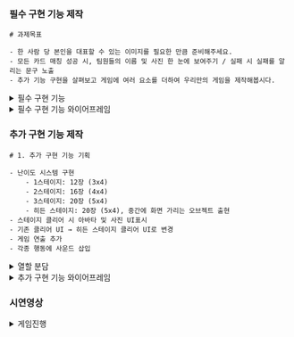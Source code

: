 ### 필수 구현 기능 제작
    # 과제목표
    
    - 한 사람 당 본인을 대표할 수 있는 이미지를 필요한 만큼 준비해주세요.
    - 모든 카드 매칭 성공 시, 팀원들의 이름 및 사진 한 눈에 보여주기 / 실패 시 실패를 알리는 문구 노출
    - 추가 기능 구현을 살펴보고 게임에 여러 요소를 더하여 우리만의 게임을 제작해봅시다.
<details>
<summary> 필수 구현 기능 </summary>
    # 역할분담
    
    1. 이준영 : StartScene, Audio(시작 화면, 화면 전환)
    2. 한예준 : Card (랜덤 이미지 삽입)
    3. 최홍진 : UI (시간 측정, 게임 종료 UI)
    4. 송치웅 : GameManager (게임 진행에 필요한 C# 작성)
    5. 윤지민 : Board (카드 랜덤 배치 및 뒤집기, 파괴)

</details>

<details>
<summary>필수 구현 기능 와이어프레임</summary>

![image](https://github.com/user-attachments/assets/a8869c53-8fb4-42c1-820a-92e9af98c90b)

</details>




### 추가 구현 기능 제작
    # 1. 추가 구현 기능 기획
    
    - 난이도 시스템 구현
        - 1스테이지: 12장 (3x4)
        - 2스테이지: 16장 (4x4)
        - 3스테이지: 20장 (5x4)
        - 히든 스테이지: 20장 (5x4), 중간에 화면 가리는 오브젝트 출현
    - 스테이지 클리어 시 아바타 및 사진 UI표시
    - 기존 클리어 UI → 히든 스테이지 클리어 UI로 변경
    - 게임 연출 추가
    - 각종 행동에 사운드 삽입
<details>
<summary> 열할 분담 </summary>

    1. 게임에 필요한 매니저 생성
    게임 매니저 추가기능 작성 (송치웅)
    - 난이도 시스템 추가 (정보 값을 저장하여 다른 씬으로 전달)
    - 각 스테이지에 60초 시간 제한 추가
    - 게임 오버 시 점수와 스테이지 표기 추가
    
    버튼 매니저 추가 (이준영)
    -스테이지 이동 버튼, 게임 재시작 버튼 등 일괄 관리
    
    사운드 매니저 추가 (이준영)
    - 카드를 클릭하거나 뒤집을 때, 게임이 시작될 때, 진행 중 성공 또는 실패 시 효과음을 삽입
    - 타이머 시간이 촉박할 때, 게이머에게 경고하는 배경 음악으로 변경
    
    2. 게임에 연출 (한예준)
    카드가 뒤집어지는 모습을 애니메이션으로 추가
    - 카드를 클릭했을 때 애니메이션으로 Y축을 180도 회전
    - 두 카드의 사진이 서로 같을 시 회전하며 소멸하는 애니메이션 추가
    - 두 카드의 사진이 서로 다를 시
    
    3. 스테이지 or 난이도 추가하기 (윤지민)
    카드의 개수가 늘어난 더 어려운 스테이지 구현
    - 난이도 변수를 가져와 1줄씩 추가
    - 1스테이지: 12장 (3×4) 이준영님 사진추가
    - 2스테이지: 16장 (4×4) 한예준님, 윤지민님 사진추가
    - 3스테이지: 20장 (5×4) 최홍진님, 송치웅님 사진추가
    
    스테이지 선택, 구분 가능한 화면 제작 (최홍진)
    - 와이어 프레임 기반으로 UI제작
    
    4.히든 스테이지 구현하기
    해금 조건  : 스테이지3을 20초 이상 남기고 클리어 (이준영)
    - 3스테이지 클리어시 20초 조건을 확인하여 만족 못할시 난이도 변수값 - / 만족시 해금
    
    기본 베이스 스테이지 3에 중간 중간에 화면을 가리는 오브젝트 출현. (최홍진)
    - 잉크(커지고 점점 사라지는 효과)프리팹 생성



</details>

<details>
<summary>추가 구현 기능 와이어프레임</summary>

![image (1)](https://github.com/user-attachments/assets/9bce4bca-68ec-476e-b479-f991524d396f)

[FigJam 링크](https://www.figma.com/board/kqfsLfo242uS1RmSHz0248/Welcome-to-FigJam?node-id=0-1&p=f&t=LT1XHxGTUypk7tS4-0)

</details>




### 시연영상
<details>
<summary>게임진행</summary>

![게임 플레이 움짤](https://github.com/user-attachments/assets/28233523-ce94-4f85-8ca4-bf58b4409bb5)

- 난이도증가
  ![난이도 움짤](https://github.com/user-attachments/assets/66ae0999-3edd-42ca-a893-a0571cb2a721)

- 히든 스테이지
  ![히든 스테이지 움짤](https://github.com/user-attachments/assets/08162e3f-3741-4ade-b44d-96fd312fe270)

</details>




















